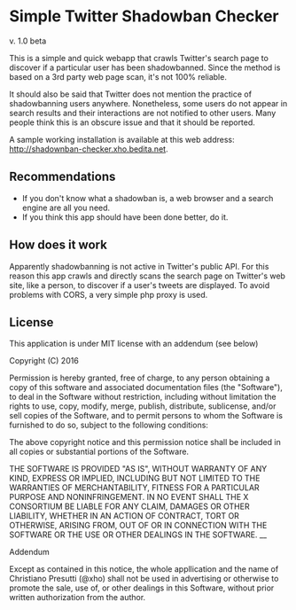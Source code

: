 # Simple Twitter Shadowban Checker
v. 1.0 beta

This is a simple and quick webapp that crawls Twitter's search page to discover if a particular user has been shadowbanned.
Since the method is based on a 3rd party web page scan, it's not 100% reliable.

It should also be said that Twitter does not mention the practice of shadowbanning users anywhere. Nonetheless, some users do not appear in search results and their interactions are not notified to other users.
Many people think this is an obscure issue and that it should be reported.

A sample working installation is available at this web address: http://shadownban-checker.xho.bedita.net.

## Recommendations
* If you don't know what a shadowban is, a web browser and a search engine are all you need.
* If you think this app should have been done better, do it.

## How does it work
Apparently shadowbanning is not active in Twitter's public API. For this reason this app crawls and directly scans the search page on Twitter's web site, like a person, to discover if a user's tweets are displayed.  To avoid problems with CORS, a very simple php proxy is used.

## License
This application is under MIT license with an addendum (see below)

Copyright (C) 2016

Permission is hereby granted, free of charge, to any person obtaining a copy of this software and associated documentation files (the "Software"), to deal in the Software without restriction, including without limitation the rights to use, copy, modify, merge, publish, distribute, sublicense, and/or sell copies of the Software, and to permit persons to whom the Software is furnished to do so, subject to the following conditions:

The above copyright notice and this permission notice shall be included in all copies or substantial portions of the Software.

THE SOFTWARE IS PROVIDED "AS IS", WITHOUT WARRANTY OF ANY KIND, EXPRESS OR IMPLIED, INCLUDING BUT NOT LIMITED TO THE WARRANTIES OF MERCHANTABILITY, FITNESS FOR A PARTICULAR PURPOSE AND NONINFRINGEMENT. IN NO EVENT SHALL THE X CONSORTIUM BE LIABLE FOR ANY CLAIM, DAMAGES OR OTHER LIABILITY, WHETHER IN AN ACTION OF CONTRACT, TORT OR OTHERWISE, ARISING FROM, OUT OF OR IN CONNECTION WITH THE SOFTWARE OR THE USE OR OTHER DEALINGS IN THE SOFTWARE.
__

Addendum

Except as contained in this notice, the whole appllication and the name of Christiano Presutti (@xho) shall not be used in advertising or otherwise to promote the sale, use of, or other dealings in this Software, without prior written authorization from the author.
